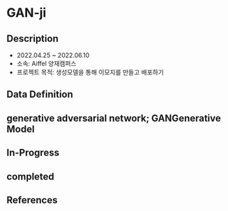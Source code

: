 # GAN-ji

## Description

- 2022.04.25 ~ 2022.06.10
- 소속: Aiffel 양재캠퍼스
- 프로젝트 목적: 생성모델을 통해 이모지를 만들고 배포하기

## Data Definition

## generative adversarial network; GANGenerative Model

## In-Progress

## completed

## References
